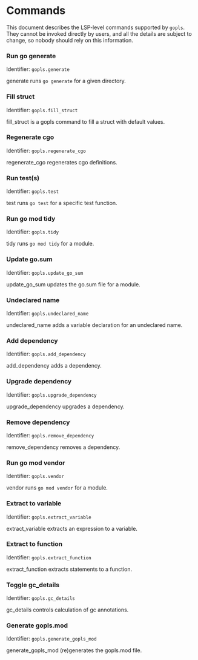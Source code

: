 # Commands

This document describes the LSP-level commands supported by `gopls`. They cannot be invoked directly by users, and all the details are subject to change, so nobody should rely on this information.

<!-- BEGIN Commands: DO NOT MANUALLY EDIT THIS SECTION -->
### **Run go generate**
Identifier: `gopls.generate`

generate runs `go generate` for a given directory.


### **Fill struct**
Identifier: `gopls.fill_struct`

fill_struct is a gopls command to fill a struct with default
values.


### **Regenerate cgo**
Identifier: `gopls.regenerate_cgo`

regenerate_cgo regenerates cgo definitions.


### **Run test(s)**
Identifier: `gopls.test`

test runs `go test` for a specific test function.


### **Run go mod tidy**
Identifier: `gopls.tidy`

tidy runs `go mod tidy` for a module.


### **Update go.sum**
Identifier: `gopls.update_go_sum`

update_go_sum updates the go.sum file for a module.


### **Undeclared name**
Identifier: `gopls.undeclared_name`

undeclared_name adds a variable declaration for an undeclared
name.


### **Add dependency**
Identifier: `gopls.add_dependency`

add_dependency adds a dependency.


### **Upgrade dependency**
Identifier: `gopls.upgrade_dependency`

upgrade_dependency upgrades a dependency.


### **Remove dependency**
Identifier: `gopls.remove_dependency`

remove_dependency removes a dependency.


### **Run go mod vendor**
Identifier: `gopls.vendor`

vendor runs `go mod vendor` for a module.


### **Extract to variable**
Identifier: `gopls.extract_variable`

extract_variable extracts an expression to a variable.


### **Extract to function**
Identifier: `gopls.extract_function`

extract_function extracts statements to a function.


### **Toggle gc_details**
Identifier: `gopls.gc_details`

gc_details controls calculation of gc annotations.


### **Generate gopls.mod**
Identifier: `gopls.generate_gopls_mod`

generate_gopls_mod (re)generates the gopls.mod file.


<!-- END Commands: DO NOT MANUALLY EDIT THIS SECTION -->
